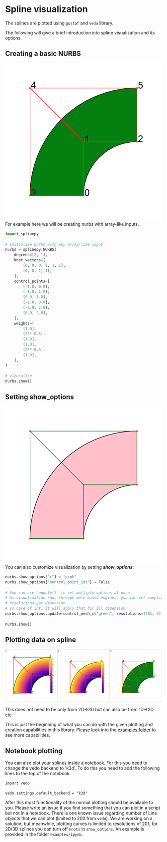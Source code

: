 # Spline visualization
The splines are plotted using `gustaf` and `vedo` library.

The following will give a brief introduction into spline visualization and its options.

## Creating a basic NURBS
![NURBS](../source/_static/readme_nurbs.png)
For example here we will be creating nurbs with array-like inputs.
```python
import splinepy

# Initialize nurbs with any array-like input
nurbs = splinepy.NURBS(
    degrees=[2, 1],
    knot_vectors=[
        [0, 0, 0, 1, 1, 1],
        [0, 0, 1, 1],
    ],
    control_points=[
        [-1.0, 0.0],
        [-1.0, 1.0],
        [0.0, 1.0],
        [-2.0, 0.0],
        [-2.0, 2.0],
        [0.0, 2.0],
    ],
    weights=[
        [1.0],
        [2**-0.5],
        [1.0],
        [1.0],
        [2**-0.5],
        [1.0],
    ],
)

# vizusalize
nurbs.show()
```


## Setting show_options
![plotting_show_options](../source/_static/plotting_show_options.png)
You can also customize visualization by setting ***show_options***:
```python
nurbs.show_options["c"] = "pink"
nurbs.show_options["control_point_ids"] = False

# You can use `update()` to set multiple options at once
# As visualization runs through mesh based engines, you can set sampling
# resolutions per dimension.
# In case of int, it will apply that for all dimension
nurbs.show_options.update(control_mesh_c="green", resolutions=[201, 3])

nurbs.show()
```

## Plotting data on spline
![plotting_data](../source/_static/plotting_data.png)

This does not need to be only from 2D->3D but can also be from 1D->2D etc.

This is just the beginning of what you can do with the given plotting and creation capabilities in this library. Please look into the <a href='https://github.com/tataratat/splinepy/tree/main/examples'>examples folder</a> to see more capabilities.


## Notebook plotting

You can also plot your splines inside a notebook. For this you need to change the vedo backend to 'k3d'. To do this you need to add the following lines to the top of the notebook.

```
import vedo

vedo.settings.default_backend = "k3d"
```

After this most functionality of the normal plotting should be available to you. Please write an issue if you find something that you can plot in a script but not in a notebook. There is one known issue regarding number of Line objects that we can plot (limited to 200 from `vedo`). We are working on a solution, but meanwhile, plotting curves is limited to resolutions of 201; for 2D/3D splines you can turn off `knots` in `show_options`. An example is provided in the folder `examples/ipynb`.
